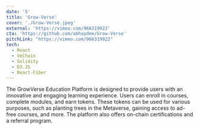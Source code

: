 ```yaml
---
date: '5'
title: 'Grow-Verse'
cover: './Grow-Verse.jpeg'
external: 'https://vimeo.com/966319922'
cta: 'https://github.com/abhaydee/Grow-Verse'
pitchLink: "https://vimeo.com/966319922"
tech:
  - React
  - VeChain
  - Solidity
  - D3.JS
  - React-Fiber
---
```


The GrowVerse Education Platform is designed to provide users with an innovative and engaging learning experience. Users can enroll in courses, complete modules, and earn tokens. These tokens can be used for various purposes, such as planting trees in the Metaverse, gaining access to ad-free courses, and more. The platform also offers on-chain certifications and a referral program.
